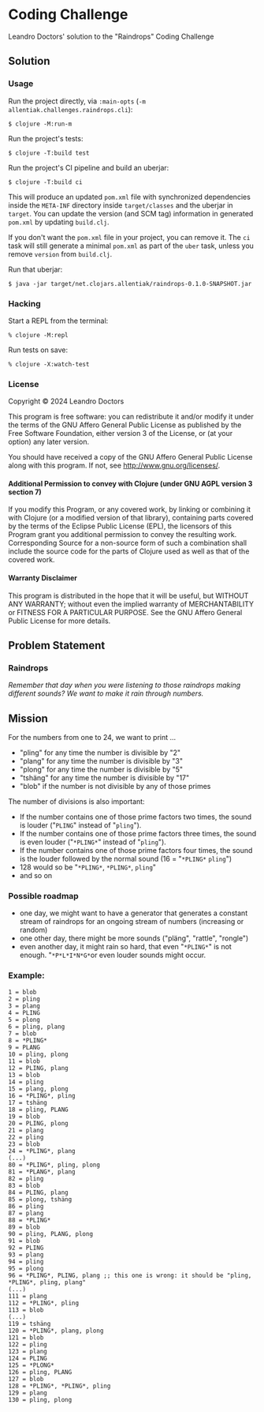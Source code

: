 # Coding Challenge

Leandro Doctors' solution to the "Raindrops" Coding Challenge


## Solution

### Usage

Run the project directly, via `:main-opts` (`-m allentiak.challenges.raindrops.cli`):

    $ clojure -M:run-m

Run the project's tests:

    $ clojure -T:build test

Run the project's CI pipeline and build an uberjar:

    $ clojure -T:build ci

This will produce an updated `pom.xml` file with synchronized dependencies inside the `META-INF`
directory inside `target/classes` and the uberjar in `target`. You can update the version (and SCM tag)
information in generated `pom.xml` by updating `build.clj`.

If you don't want the `pom.xml` file in your project, you can remove it. The `ci` task will
still generate a minimal `pom.xml` as part of the `uber` task, unless you remove `version`
from `build.clj`.

Run that uberjar:

    $ java -jar target/net.clojars.allentiak/raindrops-0.1.0-SNAPSHOT.jar


### Hacking

Start a REPL from the terminal:

    % clojure -M:repl

Run tests on save:

    % clojure -X:watch-test


### License

Copyright © 2024 Leandro Doctors

This program is free software: you can redistribute it and/or modify it under the terms of the GNU Affero General Public License as published by the Free Software Foundation, either version 3 of the License, or (at your option) any later version.

You should have received a copy of the GNU Affero General Public License along with this program.
If not, see <http://www.gnu.org/licenses/>.

#### Additional Permission to convey with Clojure (under GNU AGPL version 3 section 7)

If you modify this Program, or any covered work, by linking or combining it with Clojure (or a modified version of that library), containing parts covered by the terms of the Eclipse Public License (EPL), the licensors of this Program grant you additional permission to convey the resulting work.
Corresponding Source for a non-source form of such a combination shall include the source code for the parts of Clojure used as well as that of the covered work.

#### Warranty Disclaimer

This program is distributed in the hope that it will be useful, but WITHOUT ANY WARRANTY; without even the implied warranty of MERCHANTABILITY or FITNESS FOR A PARTICULAR PURPOSE.
See the GNU Affero General Public License for more details.


## Problem Statement

### Raindrops

*Remember that day when you were listening to those raindrops making different sounds? We want to make it rain through numbers.*

## Mission

For the numbers from one to 24, we want to print ...

   - "pling" for any time the number is divisible by "2"
   - "plang" for any time the number is divisible by "3"
   - "plong" for any time the number is divisible by "5"
   - "tshäng" for any time the number is divisible by "17"
   - "blob" if the number is not divisible by any of those primes

The number of divisions is also important:

- If the number contains one of those prime factors two times, the sound is louder ("`PLING`" instead of "`pling`").
- If the number contains one of those prime factors three times, the sound is even louder ("`*PLING*`" instead of "`pling`").
- If the number contains one of those prime factors four times, the sound is the louder followed by the normal sound (16 = "`*PLING*` `pling`")
- 128 would so be "`*PLING*`, `*PLING*`, `pling`"
- and so on

### Possible roadmap

- one day, we might want to have a generator that generates a constant stream of raindrops for an ongoing stream of numbers (increasing or random)
- one other day, there might be more sounds ("pläng", "rattle", "rongle")
- even another day, it might rain so hard, that even "`*PLING*`" is not enough. "`*P*L*I*N*G*`or even louder sounds might occur.

### Example:

```
1 = blob
2 = pling
3 = plang
4 = PLING
5 = plong
6 = pling, plang
7 = blob
8 = *PLING*
9 = PLANG
10 = pling, plong
11 = blob
12 = PLING, plang
13 = blob
14 = pling
15 = plang, plong
16 = *PLING*, pling
17 = tshäng
18 = pling, PLANG
19 = blob
20 = PLING, plong
21 = plang
22 = pling
23 = blob
24 = *PLING*, plang
(...)
80 = *PLING*, pling, plong
81 = *PLANG*, plang
82 = pling
83 = blob
84 = PLING, plang
85 = plong, tshäng
86 = pling
87 = plang
88 = *PLING*
89 = blob
90 = pling, PLANG, plong
91 = blob
92 = PLING
93 = plang
94 = pling
95 = plong
96 = *PLING*, PLING, plang ;; this one is wrong: it should be "pling, *PLING*, pling, plang"
(...)
111 = plang
112 = *PLING*, pling
113 = blob
(...)
119 = tshäng
120 = *PLING*, plang, plong
121 = blob
122 = pling
123 = plang
124 = PLING
125 = *PLONG*
126 = pling, PLANG
127 = blob
128 = *PLING*, *PLING*, pling
129 = plang
130 = pling, plong
```
